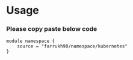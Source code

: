 # Usage

### Please copy paste below code 
```
module namespace { 
    source = "farrukh90/namespace/kubernetes"
}
```
